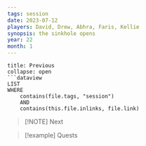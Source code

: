 ```yaml
---
tags: session
date: 2023-07-12
players: David, Drew, Abhra, Faris, Kellie
synopsis: the sinkhole opens
year: 22
month: 1
---
```

```ad-done
title: Previous
collapse: open
```dataview
LIST
WHERE 
	contains(file.tags, "session")
	AND
	contains(this.file.inlinks, file.link)
```

> [!NOTE] Next
> 

> [!example] Quests
> 



